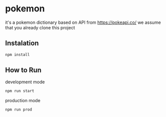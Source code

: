 # pokemon
it's a pokemon dictionary based on API from https://pokeapi.co/
we assume that you already clone this project

## Instalation
```bash
npm install
```

## How to Run
development mode 

```bash
npm run start 
```

production mode 
```bash
npm run prod 
```
